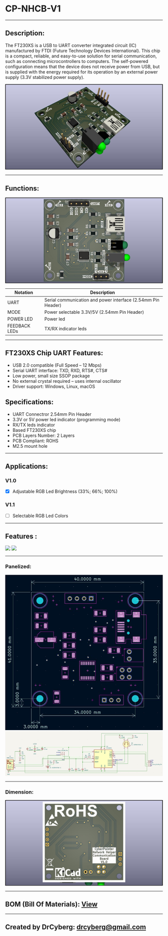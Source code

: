 # CP-NHCB-V1

---

## Description:

The FT230XS is a USB to UART converter integrated circuit (IC) manufactured by FTDI (Future Technology Devices International). This chip is a compact, reliable, and easy-to-use solution for serial communication, such as connecting microcontrollers to computers.
The self-powered configuration means that the device does not receive power from USB, but is supplied with the energy required for its operation by an external power supply (3.3V stabilized power supply).

![](/img/1.jpg)

---

## Functions:

![](/img/2.jpg)

| Notation | Description                                                       |
| ------------- | ------------------------------------------------------------ |
| UART          | Serial communication and power interface (2.54mm Pin Header) |
| MODE          | Power selectable 3.3V/5V (2.54mm Pin Header)                 |
| POWER LED     | Power led                                                    |
| FEEDBACK LEDs | TX/RX indicator leds                                         |

[^1]: Mode1 (Long push Button): On//1.5sec push Button Adjustable Led's Brightness (33% ; 66% ; 100%) ; Mode2 (Long push Button): Off

---

## FT230XS Chip UART Features:

- USB 2.0 compatible (Full Speed – 12 Mbps)
- Serial UART interface: TXD, RXD, RTS#, CTS#
- Low power, small size SSOP package
- No external crystal required – uses internal oscillator
- Driver support: Windows, Linux, macOS

## Specifications:

- UART Connectror 2.54mm Pin Header
- 3.3V or 5V power led indicator (programming mode)
- RX/TX leds indicator
- Based FT230XS chip
- PCB Layers Number: 2 Layers
- PCB Compliant: ROHS
- M2.5 mount hole

---

## Applications:

### V1.0
- [x] Adjustable RGB Led Brightness (33%; 66%; 100%)

### V1.1
- [ ] Selectable RGB Led Colors

---

## Features :

![](/img/front.jpg)
![](/img/back.jpg)

---

### Panelized:

![](/img/4.jpg)
![](/img/5.jpg)

---

### Dimension:

![](/img/3.jpg)

---

## BOM (Bill Of Materials): [View](https://htmlpreview.github.io/?https://github.com/drcyberg/Leder_Station_Lamp_V1/blob/main/bom/l_s_l_b.html "View")

---

## Created by DrCyberg: [drcyberg@gmail.com](mailto:drcyberg@gmail.com)
